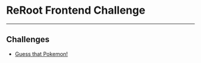 # ReRoot Frontend Challenge

---

## Challenges

* [Guess that Pokemon!](https://github.com/rerootagency/frontend-challenge/tree/pokedex)
